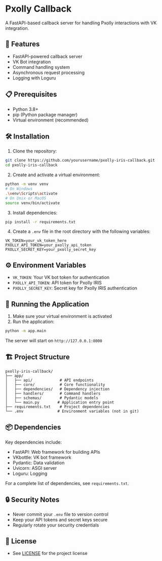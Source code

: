 # Pxolly Callback

A FastAPI-based callback server for handling Pxolly interactions with VK integration.

## 🚀 Features

- FastAPI-powered callback server
- VK Bot integration
- Command handling system
- Asynchronous request processing
- Logging with Loguru

## 📋 Prerequisites

- Python 3.8+
- pip (Python package manager)
- Virtual environment (recommended)

## 🛠️ Installation

1. Clone the repository:
```bash
git clone https://github.com/yourusername/pxolly-iris-callback.git
cd pxolly-iris-callback
```

2. Create and activate a virtual environment:
```bash
python -m venv venv
# On Windows
.\venv\Scripts\activate
# On Unix or MacOS
source venv/bin/activate
```

3. Install dependencies:
```bash
pip install -r requirements.txt
```

4. Create a `.env` file in the root directory with the following variables:
```env
VK_TOKEN=your_vk_token_here
PXOLLY_API_TOKEN=your_pxolly_api_token
PXOLLY_SECRET_KEY=your_pxolly_secret_key
```

## ⚙️ Environment Variables

- `VK_TOKEN`: Your VK bot token for authentication
- `PXOLLY_API_TOKEN`: API token for Pxolly IRIS
- `PXOLLY_SECRET_KEY`: Secret key for Pxolly IRIS authentication

## 🚀 Running the Application

1. Make sure your virtual environment is activated
2. Run the application:
```bash
python -m app.main
```

The server will start on `http://127.0.0.1:8000`

## 🏗️ Project Structure

```
pxolly-iris-callback/
├── app/
│   ├── api/            # API endpoints
│   ├── core/           # Core functionality
│   ├── dependencies/   # Dependency injection
│   ├── handlers/       # Command handlers
│   ├── schemas/        # Pydantic models
│   └── main.py        # Application entry point
├── requirements.txt    # Project dependencies
└── .env               # Environment variables (not in git)
```

## 📦 Dependencies

Key dependencies include:
- FastAPI: Web framework for building APIs
- VKbottle: VK bot framework
- Pydantic: Data validation
- Uvicorn: ASGI server
- Loguru: Logging

For a complete list of dependencies, see `requirements.txt`.

## 🔒 Security Notes

- Never commit your `.env` file to version control
- Keep your API tokens and secret keys secure
- Regularly rotate your security credentials

## 📝 License
- See [LICENSE](LICENSE) for the project license
